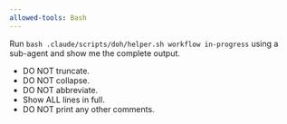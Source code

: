 ```yaml
---
allowed-tools: Bash
---
```


Run `bash .claude/scripts/doh/helper.sh workflow in-progress` using a sub-agent and show me the complete output.

- DO NOT truncate.
- DO NOT collapse.
- DO NOT abbreviate.
- Show ALL lines in full.
- DO NOT print any other comments.
